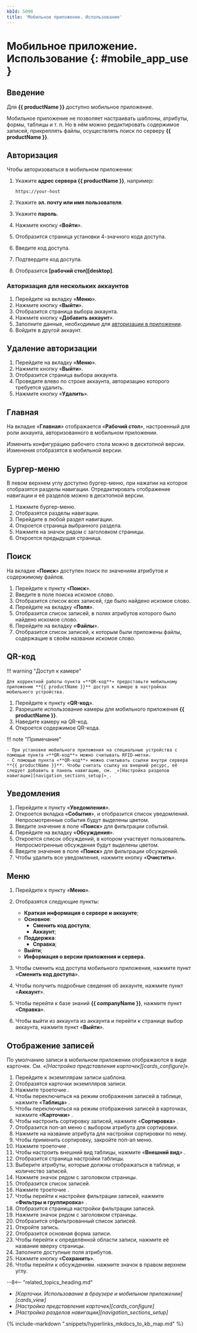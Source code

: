 ```yaml
---
kbId: 5090
title: 'Мобильное приложение. Использование'
---
```


# Мобильное приложение. Использование {: #mobile_app_use }

## Введение

Для **{{ productName }}** доступно мобильное приложение.

Мобильное приложение не позволяет настраивать шаблоны, атрибуты, формы, таблицы и т. п. Но в нём можно редактировать содержимое записей, прикреплять файлы, осуществлять поиск по серверу **{{ productName }}**.

## Авторизация

Чтобы авторизоваться в мобильном приложении:

1. Укажите **адрес сервера {{ productName }}**, например:

    ```
    https://your-host
    ```

2. Укажите **эл. почту или имя пользователя**.
3. Укажите **пароль**.
4. Нажмите кнопку «**Войти**».
5. Отобразится страница установки 4-значного кода доступа.
6. Введите код доступа.
7. Подтвердите код доступа.
8. Отобразится **[рабочий стол][desktop]**.

### Авторизация для нескольких аккаунтов

1. Перейдите на вкладку «**Меню**».
2. Нажмите кнопку «**Выйти**».
3. Отобразится страница выбора аккаунта.
4. Нажмите кнопку «**Добавить аккаунт**».
5. Заполните данные, необходимые для [авторизации в приложении](#авторизация).
6. Войдите в другой аккаунт.

## Удаление авторизации

1. Перейдите на вкладку «**Меню**».
2. Нажмите кнопку «**Выйти**».
3. Отобразится страница выбора аккаунта.
4. Проведите влево по строке аккаунта, авторизацию которого требуется удалить.
5. Нажмите кнопку «**Удалить**».

## Главная

На вкладке «**Главная**» отображается «**Рабочий стол**», настроенный для роли аккаунта, авторизованного в мобильном приложении.

Изменить конфигурацию рабочего стола можно в десктопной версии. Изменения отобразятся в мобильной версии.

## Бургер-меню

В левом верхнем углу доступно бургер-меню, при нажатии на которое отобразятся разделы навигации. Отредактировать отображение навигации и её разделов можно в десктопной версии.

1. Нажмите бургер-меню.
2. Отобразятся разделы навигации.
3. Перейдите в любой раздел навигации.
4. Откроется страница выбранного раздела.
5. Нажмите на значок <i class="fa-light fa-angle-left"></i> рядом с заголовком страницы.
6. Откроется предыдущая страница.

## Поиск

На вкладке «**Поиск**» доступен поиск по значениям атрибутов и содержимому файлов.

1. Перейдите к пункту «**Поиск**».
2. Введите в поле поиска искомое слово.
3. Отобразится список всех записей, где было найдено искомое слово.
4. Перейдите на вкладку «**Поля**».
5. Отобразится список записей, в полях атрибутов которого было найдено искомое слово.
6. Перейдите на вкладку «**Файлы**».
7. Отобразится список записей, к которым были приложены файлы, содержащие в своём названии искомое слово.

## QR-код

!!! warning "Доступ к камере"

    Для корректной работы пункта «**QR-код**» предоставьте мобильному приложению **{{ productName }}** доступ к камере в настройках мобильного устройства.

1. Перейдите к пункту «**QR-код**».
2. Разрешите использование камеры для мобильного приложения **{{ productName }}**.
3. Наведите камеру на QR-код.
4. Откроется содержимое QR-кода.

!!! note "Примечание"

    - При установке мобильного приложения на специальные устройства с помощью пункта «**QR-код**» можно считывать RFID-метки.
    - С помощью пункта «**QR-код**» можно считывать ссылки внутри сервера **{{ productName }}**. Чтобы считать ссылку на внешний ресурс, её следует добавить в панель навигацию, см. _«[Настройка разделов навигации][navigation_sections_setup]»_.

## Уведомления

1. Перейдите к пункту «**Уведомления**».
2. Откроется вкладка «**События**», и отобразится список уведомлений. Непросмотренные события будут выделены цветом.
3. Введите значение в поле «**Поиск**» для фильтрации событий.
4. Перейдите на вкладку «**Обсуждения**».
5. Откроется список обсуждений, в котором участвует пользователь. Непросмотренные обсуждения будут выделены цветом.
6. Введите значение в поле «**Поиск**» для фильтрации обсуждений.
7. Чтобы удалить все уведомления, нажмите кнопку «**Очистить**».

## Меню

1. Перейдите к пункту «**Меню**».
2. Отобразятся следующие пункты:

    - **Краткая информация о сервере и аккаунте**;
    - **Основное**:
        - **Сменить код доступа**;
        - **Аккаунт**;
    - **Поддержка**:
        - **Справка**;
    - **Выйти**;
    - **Информация о версии приложения и сервера.**

3. Чтобы сменить код доступа мобильного приложения, нажмите пункт «**Сменить код доступа**».
4. Чтобы получить подробные сведения об аккаунте, нажмите пункт «**Аккаунт**».
5. Чтобы перейти к базе знаний **{{ companyName }}**, нажмите пункт «**Справка**».
6. Чтобы выйти из аккаунта из аккаунта и перейти к странице выбор аккаунта, нажмите пункт «**Выйти**».

## Отображение записей

По умолчанию записи в мобильном приложении отображаются в виде карточек. См. _«[Настройка представления карточек][cards_configure]»_.

1. Перейдите к экземплярам записи шаблона.
2. Отобразятся карточки экземпляров записи.
3. Нажмите троеточие <i class="fa-light fa-ellipsis"></i>.
4. Чтобы переключиться на режим отображения записей в таблице, нажмите «**Таблица**» <i class="fa-light fa-table"></i>.
5. Чтобы переключиться на режим отображения записей в карточках, нажмите «**Карточки**» <i class="fa-light fa-border-all"></i>.
6. Чтобы настроить сортировку записей, нажмите «**Сортировка**» <i class="fa-light fa-arrow-down-a-z"></i>.
7. Отобразится поп-ап меню с выбором атрибута для сортировки.
8. Нажмите на название атрибута для настройки сортировки по нему.
9. Чтобы применить сортировку, закройте поп-ап меню.
10. Нажмите троеточие <i class="fa-light fa-ellipsis"></i>.
11. Чтобы настроить внешний вид таблицы, нажмите «**Внешний вид**» <i class="fa-light fa-gear"></i>.
12. Отобразится страница настройки таблицы.
13. Выберите атрибуты, которые должны отображаться в таблице, и количество записей.
14. Нажмите значок <i class="fa-light fa-angle-left"></i> рядом с заголовком страницы.
15. Отобразится список записей.
16. Нажмите троеточие <i class="fa-light fa-ellipsis"></i>.
17. Чтобы перейти к настройке фильтрации записей, нажмите «**Фильтры и группировка**» <i class="fa-light fa-filter"></i>.
18. Отобразится страница настройки фильтрации записей.
19. Нажмите значок <i class="fa-light fa-angle-left"></i> рядом с заголовком страницы.
20. Отобразится отфильтрованный список записей.
21. Откройте запись.
22. Отобразится основная форма записи.
23. Чтобы перейти к определённой области записи, нажмите её название вверху страницы.
24. Заполните доступные поля атрибутов.
25. Нажмите кнопку «**Сохранить**».
26. Чтобы перейти к обсуждениям. нажмите значок <i class="fa-light fa-message-dots"></i> в правом верхнем углу.

<div class="relatedTopics" markdown="block">

--8<-- "related_topics_heading.md"

- _[Карточки. Использование в браузере и мобильном приложении][cards_view]_
- _[Настройка представления карточек][cards_configure]_
- _[Настройка разделов навигации][navigation_sections_setup]_

</div>

{% include-markdown ".snippets/hyperlinks_mkdocs_to_kb_map.md" %}
